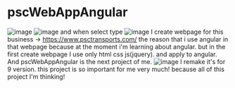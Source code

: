 # pscWebAppAngular 
![image](https://user-images.githubusercontent.com/63914959/133027712-0e2f7426-df64-420a-953d-a26eda5ace87.png)
![image](https://user-images.githubusercontent.com/63914959/133027757-cf68f68c-1643-46df-8f3d-0812091d2b9a.png)
and when select type
![image](https://user-images.githubusercontent.com/63914959/133027800-504dd139-ccd4-43ef-80a4-79495509d307.png)
I create webpage for this business -> https://www.psctransports.com/
the reason that i use angular in that webpage because at the moment i'm learning about angular.
but in the first create webpage I use only html css js(jquery). and apply to angular.
And pscWebAppAngular is the next project of me.
![image](https://user-images.githubusercontent.com/63914959/133028571-53b5f6d9-d330-4138-83d8-4de2783542c0.png)
I remake it's for 9 version.
this project is so important for me very much!
because all of this project I'm thinking!
